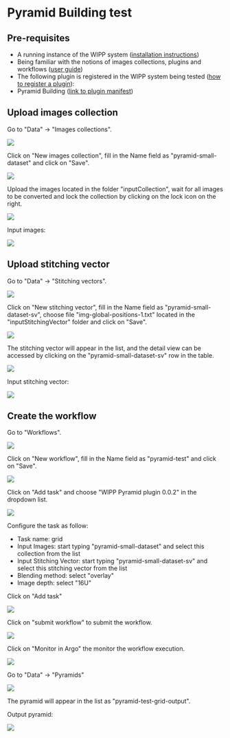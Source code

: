 # Pyramid Building test

## Pre-requisites

- A running instance of the WIPP system ([installation instructions](../deployment/wipp-complete-single-node/README.md))
- Being familiar with the notions of images collections, plugins and workflows ([user guide](../user-guide/README.md))
- The following plugin is registered in the WIPP system being tested ([how to register a plugin](../user-guide/plugins/README.md)):
 - Pyramid Building ([link to plugin manifest](https://github.com/usnistgov/WIPP-pyramid-plugin/blob/master/wipp-pyramid-plugin.json))
 
## Upload images collection

Go to "Data" -> "Images collections".  

![](screenshots/images-collections.png)  


Click on "New images collection", fill in the Name field as "pyramid-small-dataset" and click on "Save".  

![](screenshots/new-images-collection.png)  


Upload the images located in the folder "inputCollection", wait for all images to be converted and lock the collection by clicking on the lock icon on the right.  

![](screenshots/images-collection-detail.png)

Input images:

![](screenshots/input.png)

## Upload stitching vector

Go to "Data" -> "Stitching vectors".  

![](screenshots/stitching-vectors.png)  


Click on "New stitching vector", fill in the Name field as "pyramid-small-dataset-sv", choose file "img-global-positions-1.txt" located in the "inputStitchingVector" folder and click on "Save".  

![](screenshots/new-stitching-vector.png)  


The stitching vector will appear in the list, and the detail view can be accessed by clicking on the "pyramid-small-dataset-sv" row in the table. 

![](screenshots/stitching-vector-details.png)

Input stitching vector:

![](screenshots/input-sv.png)

 
## Create the workflow

Go to "Workflows".  

![](screenshots/workflows.png)


Click on "New workflow", fill in the Name field as "pyramid-test" and click on "Save".  

![](screenshots/new-workflow.png)


Click on "Add task" and choose "WIPP Pyramid plugin 0.0.2" in the dropdown list.  

![](screenshots/add-task.png)

Configure the task as follow:
- Task name: grid
- Input Images: start typing "pyramid-small-dataset" and select this collection from the list
- Input Stitching Vector: start typing "pyramid-small-dataset-sv" and select this stitching vector from the list
- Blending method: select "overlay"
- Image depth: select "16U"

Click on "Add task"

![](screenshots/configure-task.png)

Click on "submit workflow" to submit the workflow.

![](screenshots/submit.png)

Click on "Monitor in Argo" the monitor the workflow execution.

![](screenshots/monitor-argo.png)

Go to "Data" -> "Pyramids"

![](screenshots/pyramids.png)

The pyramid will appear in the list as "pyramid-test-grid-output".

Output pyramid:

![](screenshots/pyramid-output.png)

